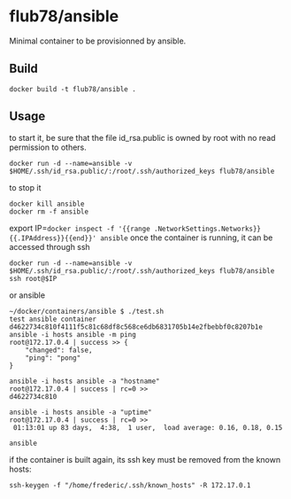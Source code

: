 # flub78/ansible

Minimal container to be provisionned by ansible.

## Build
```
docker build -t flub78/ansible .
```

## Usage
to start it, be sure that the file id_rsa.public is owned by root with no read permission to others.

```
docker run -d --name=ansible -v $HOME/.ssh/id_rsa.public/:/root/.ssh/authorized_keys flub78/ansible
```

to stop it
```
docker kill ansible
docker rm -f ansible
```
export IP=`docker inspect -f '{{range .NetworkSettings.Networks}}{{.IPAddress}}{{end}}' ansible`
once the container is running, it can be accessed through ssh
```
docker run -d --name=ansible -v $HOME/.ssh/id_rsa.public/:/root/.ssh/authorized_keys flub78/ansible
ssh root@$IP
```
or ansible

```
~/docker/containers/ansible $ ./test.sh 
test ansible container
d4622734c810f4111f5c81c68df8c568ce6db6831705b14e2fbebbf0c8207b1e
ansible -i hosts ansible -m ping
root@172.17.0.4 | success >> {
    "changed": false, 
    "ping": "pong"
}

ansible -i hosts ansible -a "hostname"
root@172.17.0.4 | success | rc=0 >>
d4622734c810

ansible -i hosts ansible -a "uptime"
root@172.17.0.4 | success | rc=0 >>
 01:13:01 up 83 days,  4:38,  1 user,  load average: 0.16, 0.18, 0.15

ansible
```


if the container is built again, its ssh key must be removed from the known hosts:
```
ssh-keygen -f "/home/frederic/.ssh/known_hosts" -R 172.17.0.1
```
